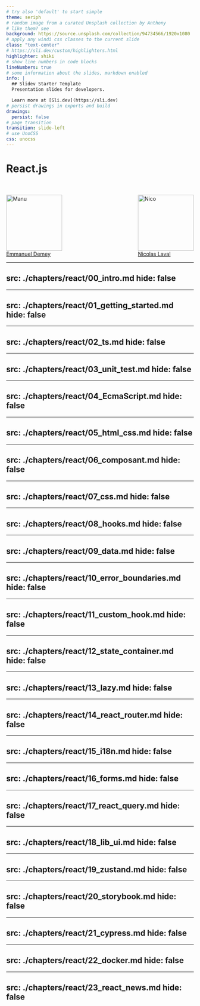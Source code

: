 ```yaml
---
# try also 'default' to start simple
theme: seriph
# random image from a curated Unsplash collection by Anthony
# like them? see      
background: https://source.unsplash.com/collection/94734566/1920x1080
# apply any windi css classes to the current slide
class: "text-center"
# https://sli.dev/custom/highlighters.html
highlighter: shiki
# show line numbers in code blocks
lineNumbers: true
# some information about the slides, markdown enabled
info: |
  ## Slidev Starter Template
  Presentation slides for developers.

  Learn more at [Sli.dev](https://sli.dev)
# persist drawings in exports and build
drawings:
  persist: false
# page transition
transition: slide-left
# use UnoCSS
css: unocss
---
```


# React.js

<br />
<br />
  
<div style="display: flex; justify-content: space-between; align-items: center;">
  <div>
    <img src="/images/authors/Manu.jpeg" alt="Manu" height="150" width="150" />
    <div>
      <a href="https://github.com/emmanueldemey" target="_blank" rel="noopener noreferrer">Emmanuel Demey</a>
    </div>
  </div>
  <div>
    <img src="/images/authors/Nico.jpg" alt="Nico" height="150" width="150" />
    <div>
      <a href="https://github.com/NicoLaval" target="_blank" rel="noopener noreferrer">Nicolas Laval</a>
    </div>
  </div>
</div>

---
src: ./chapters/react/00_intro.md
hide: false
---

---
src: ./chapters/react/01_getting_started.md
hide: false
---

---
src: ./chapters/react/02_ts.md
hide: false
---

---
src: ./chapters/react/03_unit_test.md
hide: false
---

---
src: ./chapters/react/04_EcmaScript.md
hide: false
---

---
src: ./chapters/react/05_html_css.md
hide: false
---

---
src: ./chapters/react/06_composant.md
hide: false
---

---
src: ./chapters/react/07_css.md
hide: false
---

---
src: ./chapters/react/08_hooks.md
hide: false
---

---
src: ./chapters/react/09_data.md
hide: false
---

---
src: ./chapters/react/10_error_boundaries.md
hide: false
---

---
src: ./chapters/react/11_custom_hook.md
hide: false
---

---
src: ./chapters/react/12_state_container.md
hide: false
---

---
src: ./chapters/react/13_lazy.md
hide: false
---

---
src: ./chapters/react/14_react_router.md
hide: false
---

---
src: ./chapters/react/15_i18n.md
hide: false
---

---
src: ./chapters/react/16_forms.md
hide: false
---

---
src: ./chapters/react/17_react_query.md
hide: false
---

---
src: ./chapters/react/18_lib_ui.md
hide: false
---

---
src: ./chapters/react/19_zustand.md
hide: false
---

---
src: ./chapters/react/20_storybook.md
hide: false
---

---
src: ./chapters/react/21_cypress.md
hide: false
---

---
src: ./chapters/react/22_docker.md
hide: false
---

---
src: ./chapters/react/23_react_news.md
hide: false
---